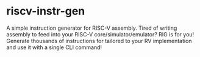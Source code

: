 # riscv-instr-gen
A simple instruction generator for RISC-V assembly. Tired of writing assembly to feed into your RISC-V core/simulator/emulator? RIG is for you! Generate thousands of instructions for tailored to your RV implementation and use it with a single CLI command!

